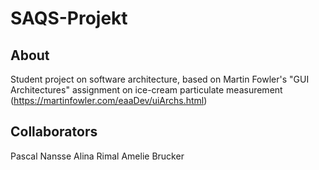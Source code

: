 # SAQS-Projekt

## About

Student project on software architecture, based on Martin Fowler's "GUI Architectures" assignment on ice-cream particulate measurement (https://martinfowler.com/eaaDev/uiArchs.html)

## Collaborators

Pascal Nansse
Alina Rimal
Amelie Brucker

